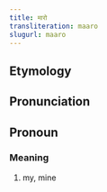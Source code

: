 ```yaml
---
title: मारो
transliteration: maaro
slugurl: maaro
---
```

## Etymology

## Pronunciation

## Pronoun
### Meaning
1. my, mine